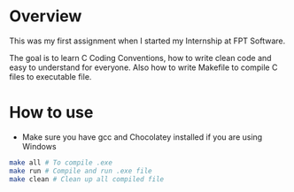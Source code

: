 # Overview
This was my first assignment when I started my Internship at FPT Software.

The goal is to learn C Coding Conventions, how to write clean code and easy to understand for everyone. Also how to write Makefile to compile C files to executable file.

# How to use
- Make sure you have gcc and Chocolatey installed if you are using Windows
```bash
make all # To compile .exe
make run # Compile and run .exe file 
make clean # Clean up all compiled file
```